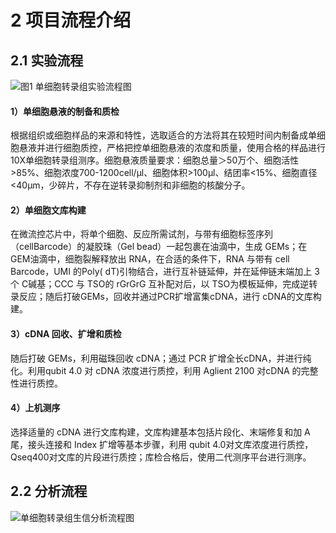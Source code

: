# 2 项目流程介绍

## 2.1 **实验流程** <a href="#2.1-shi-yan-liu-cheng" id="2.1-shi-yan-liu-cheng"></a>

![图1 单细胞转录组实验流程图](https://3672080242-files.gitbook.io/\~/files/v0/b/gitbook-x-prod.appspot.com/o/spaces%2F182kdjhopQDf4Z51a1hd%2Fuploads%2FgNERyekzyw6tfVFnQFsX%2Fimage.png?alt=media\&token=4a02a895-4d1d-4695-8ec3-26b94a503100)

#### 1）单细胞悬液的制备和质检 <a href="#1-dan-xi-bao-xuan-ye-de-zhi-bei-he-zhi-jian" id="1-dan-xi-bao-xuan-ye-de-zhi-bei-he-zhi-jian"></a>

根据组织或细胞样品的来源和特性，选取适合的方法将其在较短时间内制备成单细胞悬液并进行细胞质控，严格把控单细胞悬液的浓度和质量，使用合格的样品进行10X单细胞转录组测序。细胞悬液质量要求：细胞总量＞50万个、细胞活性>85%、细胞浓度700-1200cell/μl、细胞体积>100μl、结团率<15%、细胞直径<40μm，少碎片，不存在逆转录抑制剂和非细胞的核酸分子。

#### 2）单细胞文库构建 <a href="#2-dan-xi-bao-wen-ku-gou-jian" id="2-dan-xi-bao-wen-ku-gou-jian"></a>

在微流控芯片中，将单个细胞、反应所需试剂，与带有细胞标签序列（cellBarcode）的凝胶珠（Gel bead）一起包裹在油滴中，生成 GEMs；在 GEM油滴中，细胞裂解释放出 RNA，在合适的条件下，RNA 与带有 cell Barcode，UMI 的Poly( dT)引物结合，进行互补链延伸，并在延伸链末端加上 3 个 C碱基；CCC 与 TSO的 rGrGrG 互补配对后，以 TSO为模板延伸，完成逆转录反应；随后打破GEMs，回收并通过PCR扩增富集cDNA，进行 cDNA的文库构建。

#### 3）cDNA 回收、扩增和质检 <a href="#3cdna-hui-shou-kuo-zeng-he-zhi-jian" id="3cdna-hui-shou-kuo-zeng-he-zhi-jian"></a>

随后打破 GEMs，利用磁珠回收 cDNA；通过 PCR 扩增全长cDNA，并进行纯化。利用qubit 4.0 对 cDNA 浓度进行质控，利用 Aglient 2100 对cDNA 的完整性进行质控。

#### 4）上机测序 <a href="#4-shang-ji-ce-xu" id="4-shang-ji-ce-xu"></a>

选择适量的 cDNA 进行文库构建，文库构建基本包括片段化、末端修复和加 A尾，接头连接和 Index 扩增等基本步骤，利用 qubit 4.0对文库浓度进行质控，Qseq400对文库的片段进行质控；库检合格后，使用二代测序平台进行测序。

## **2.2 分析流程** <a href="#2.2-fen-xi-liu-cheng" id="2.2-fen-xi-liu-cheng"></a>

![单细胞转录组生信分析流程图](../../../.gitbook/assets/企业微信截图\_16536460416984.png)
